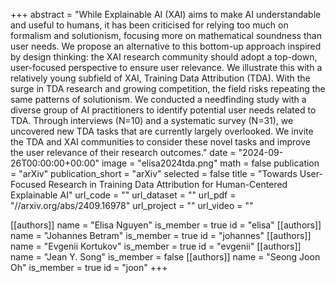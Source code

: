 +++
abstract = "While Explainable AI (XAI) aims to make AI understandable and useful to humans, it has been criticised for relying too much on formalism and solutionism, focusing more on mathematical soundness than user needs. We propose an alternative to this bottom-up approach inspired by design thinking: the XAI research community should adopt a top-down, user-focused perspective to ensure user relevance. We illustrate this with a relatively young subfield of XAI, Training Data Attribution (TDA). With the surge in TDA research and growing competition, the field risks repeating the same patterns of solutionism. We conducted a needfinding study with a diverse group of AI practitioners to identify potential user needs related to TDA. Through interviews (N=10) and a systematic survey (N=31), we uncovered new TDA tasks that are currently largely overlooked. We invite the TDA and XAI communities to consider these novel tasks and improve the user relevance of their research outcomes."
date = "2024-09-26T00:00:00+00:00"
image = "elisa2024tda.png"
math = false
publication = "arXiv"
publication_short = "arXiv"
selected = false
title = "Towards User-Focused Research in Training Data Attribution for Human-Centered Explainable AI"
url_code = ""
url_dataset = ""
url_pdf = "//arxiv.org/abs/2409.16978"
url_project = ""
url_video = ""


[[authors]]
    name = "Elisa Nguyen"
    is_member = true
    id = "elisa"
[[authors]]
    name = "Johannes Betram"
    is_member = true
    id = "johannes"
[[authors]]
    name = "Evgenii Kortukov"
    is_member = true
    id = "evgenii"
[[authors]]
    name = "Jean Y. Song"
    is_member = false
[[authors]]
    name = "Seong Joon Oh"
    is_member = true
    id = "joon"
+++
